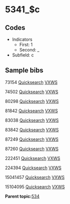 # 5341\_$c

## Codes

-   Indicators
    -   First: 1
    -   Second: \_
-   Subfield: c

## Sample bibs

73154 [Quicksearch](https://search.library.yale.edu/catalog/73154) [VXWS](http://prodorbis.library.yale.edu:7014/vxws/GetHoldingsService?bibId=73154)

74502 [Quicksearch](https://search.library.yale.edu/catalog/74502) [VXWS](http://prodorbis.library.yale.edu:7014/vxws/GetHoldingsService?bibId=74502)

80298 [Quicksearch](https://search.library.yale.edu/catalog/80298) [VXWS](http://prodorbis.library.yale.edu:7014/vxws/GetHoldingsService?bibId=80298)

81842 [Quicksearch](https://search.library.yale.edu/catalog/81842) [VXWS](http://prodorbis.library.yale.edu:7014/vxws/GetHoldingsService?bibId=81842)

83038 [Quicksearch](https://search.library.yale.edu/catalog/83038) [VXWS](http://prodorbis.library.yale.edu:7014/vxws/GetHoldingsService?bibId=83038)

83842 [Quicksearch](https://search.library.yale.edu/catalog/83842) [VXWS](http://prodorbis.library.yale.edu:7014/vxws/GetHoldingsService?bibId=83842)

87249 [Quicksearch](https://search.library.yale.edu/catalog/87249) [VXWS](http://prodorbis.library.yale.edu:7014/vxws/GetHoldingsService?bibId=87249)

87260 [Quicksearch](https://search.library.yale.edu/catalog/87260) [VXWS](http://prodorbis.library.yale.edu:7014/vxws/GetHoldingsService?bibId=87260)

222451 [Quicksearch](https://search.library.yale.edu/catalog/222451) [VXWS](http://prodorbis.library.yale.edu:7014/vxws/GetHoldingsService?bibId=222451)

224394 [Quicksearch](https://search.library.yale.edu/catalog/224394) [VXWS](http://prodorbis.library.yale.edu:7014/vxws/GetHoldingsService?bibId=224394)

15041457 [Quicksearch](https://search.library.yale.edu/catalog/15041457) [VXWS](http://prodorbis.library.yale.edu:7014/vxws/GetHoldingsService?bibId=15041457)

15104095 [Quicksearch](https://search.library.yale.edu/catalog/15104095) [VXWS](http://prodorbis.library.yale.edu:7014/vxws/GetHoldingsService?bibId=15104095)

**Parent topic:**[534](../../tags/534/534.md)


